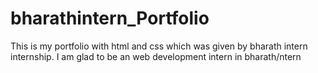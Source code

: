 # bharathintern_Portfolio
This is my portfolio with html and css which was given by bharath intern internship. I am glad to be an web development intern in bharath/ntern
